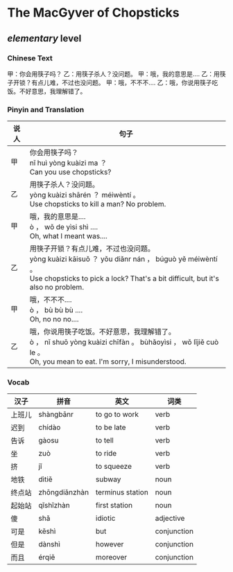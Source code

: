 # The MacGyver of Chopsticks 
## *elementary* level

### Chinese Text
甲：你会用筷子吗？
乙：用筷子杀人？没问题。
甲：哦，我的意思是....
乙：用筷子开锁？有点儿难，不过也没问题。
甲：哦，不不不....
乙：哦，你说用筷子吃饭。不好意思，我理解错了。

### Pinyin and Translation
|说人|句子|
|----|----|
|甲|你会用筷子吗？<br />nǐ huì yòng kuàizi ma ？<br />Can you use chopsticks?|
|乙|用筷子杀人？没问题。<br />yòng kuàizi shārén ？ méiwèntí 。<br />Use chopsticks to kill a man? No problem.|
|甲|哦，我的意思是....<br />ò ， wǒ de yìsi shì ....<br />Oh, what I meant was....|
|乙|用筷子开锁？有点儿难，不过也没问题。<br />yòng kuàizi kāisuǒ ？ yǒu diǎnr nán ， búguò yě méiwèntí 。<br />Use chopsticks to pick a lock? That's a bit difficult, but it's also no problem.|
|甲|哦，不不不....<br />ò ， bù bù bù ....<br />Oh, no no no....|
|乙|哦，你说用筷子吃饭。不好意思，我理解错了。<br />ò ， nǐ shuō yòng kuàizi chīfàn 。 bùhǎoyìsi ， wǒ lǐjiě cuò le 。<br />Oh, you mean to eat. I'm sorry, I misunderstood.|
### Vocab
|汉子|拼音|英文|词类|
|----|----|----|----|
|上班儿|shàngbānr|to go to work|verb|
|迟到|chídào|to be late|verb|
|告诉|gàosu|to tell|verb|
|坐|zuò|to ride|verb|
|挤|jǐ|to squeeze|verb|
|地铁|dìtiě|subway|noun|
|终点站|zhōngdiǎnzhàn|terminus station|noun|
|起始站|qǐshǐzhàn|first station|noun|
|傻|shǎ|idiotic|adjective|
|可是|kěshì|but|conjunction|
|但是|dànshì|however|conjunction|
|而且|érqiě|moreover|conjunction|